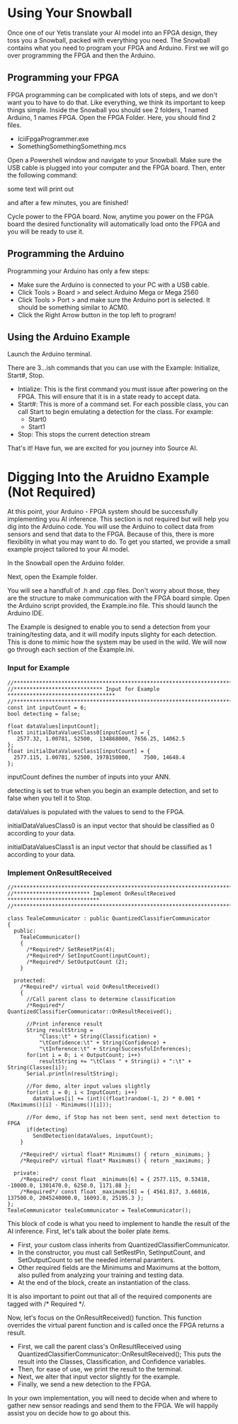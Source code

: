 # Using Your Snowball
Once one of our Yetis translate your AI model into an FPGA design, they toss you a Snowball, packed with everything you need. The Snowball contains what you need to program your FPGA and Arduino.  First we will go over programming the FPGA and then the Arduino. 


## Programming your FPGA
FPGA programming can be complicated with lots of steps, and we don't want you to have to do that. Like everything, we think its important to keep things simple. Inside the Snowball you should see 2 folders, 1 named Arduino, 1 names FPGA. Open the FPGA Folder. Here, you should find 2 files. 
- IciiFpgaProgrammer.exe
- SomethingSomethingSomething.mcs

Open a Powershell window and navigate to your Snowball. Make sure the USB cable is plugged into your computer and the FPGA board. Then, enter the following command:

some text will print out

and after a few minutes, you are finished!

Cycle power to the FPGA board. Now, anytime you power on the FPGA board the desired functionality will automatically load onto the FPGA and you will be ready to use it. 

## Programming the Arduino
Programming your Arduino has only a few steps:
- Make sure the Arduino is connected to your PC with a USB cable.
- Click Tools > Board > and select Arduino Mega or Mega 2560
- Click Tools > Port > and make sure the Arduino port is selected. It should be something similar to ACM0. 
- Click the Right Arrow button in the top left to program!

## Using the Arduino Example
Launch the Arduino terminal. 

There are 3...ish commands that you can use with the Example: Initialize, Start#, Stop. 
- Intialize: This is the first command you must issue after powering on the FPGA. This will ensure that it is in a state ready to accept data. 
- Start#: This is more of a command set. For each possible class, you can call Start to begin emulating a detection for the class. For example:
    - Start0
    - Start1
- Stop: This stops the current detection stream

That's it! Have fun, we are excited for you journey into Source AI. 


# Digging Into the Aruidno Example (Not Required)
At this point, your Arduino - FPGA system should be successfully implementing you AI inference. This section is not required but will help you dig into the Arduino code. You will use the Arduino to collect data from sensors and send that data to the FPGA. Because of this, there is more flexibility in what you may want to do. To get you started, we provide a small example project tailored to your AI model. 

In the Snowball open the Arduino folder.

Next, open the Example folder.


You will see a handfull of .h and .cpp files. Don't worry about those, they are the structure to make communication with the FPGA board simple. Open the Arduino script provided, the Example.ino file. This should launch the Arduino IDE. 

The Example is designed to enable you to send a detection from your training/testing data, and it will modify inputs slighty for each detection. This is done to mimic how the system may be used in the wild. We will now go through each section of the Example.ini.

### Input for Example

```
//*********************************************************************************
//**************************** Input for Example **********************************
//*********************************************************************************
const int inputCount = 6;
bool detecting = false;

float dataValues[inputCount];
float initialDataValuesClass0[inputCount] = {
   2577.32, 1.00781, 52500,  134868000, 7656.25, 14062.5
};
float initialDataValuesClass1[inputCount] = {
  2577.115, 1.00781, 52500, 1978150000,    7500, 14648.4
};
```

inputCount defines the number of inputs into your ANN. 

detecting is set to true when you begin an example detection, and set to false when you tell it to Stop.

dataValues is populated with the values to send to the FPGA. 

initialDataValuesClass0 is an input vector that should be classified as 0 according to your data.

initialDataValuesClass1 is an input vector that should be classified as 1 according to your data.



### Implement OnResultReceived
```
//*********************************************************************************
//************************ Implement OnResultReceived *****************************
//*********************************************************************************

class TealeCommunicator : public QuantizedClassifierCommunicator
{
  public:
    TealeCommunicator()
    {
      /*Required*/ SetResetPin(4);
      /*Required*/ SetInputCount(inputCount);
      /*Required*/ SetOutputCount (2);    
    }
  
  protected:  
    /*Required*/ virtual void OnResultReceived()
    {
      //Call parent class to determine classification
      /*Required*/ QuantizedClassifierCommunicator::OnResultReceived();

      //Print inference result
      String resultString = 
          "Class:\t" + String(Classification) + 
          "\tConfidence:\t" + String(Confidence) + 
          "\tInference:\t" + String(SuccessfulInferences);
      for(int i = 0; i < OutputCount; i++)
          resultString += "\tClass " + String(i) + ":\t" + String(Classes[i]);
      Serial.println(resultString);  
      
      //For demo, alter input values slightly
      for(int i = 0; i < InputCount; i++)
        dataValues[i] += (int)((float)random(-1, 2) * 0.001 * (Maximums()[i] - Minimums()[i]));

      //For demo, if Stop has not been sent, send next detection to FPGA
      if(detecting)
        SendDetection(dataValues, inputCount);
    }
    
    /*Required*/ virtual float* Minimums() { return _minimums; }
    /*Required*/ virtual float* Maximums() { return _maximums; }
  
  private:
    /*Required*/ const float _minimums[6] = { 2577.115, 0.53418, -10000.0, 1301470.0, 6250.0, 1171.88 };
    /*Required*/ const float _maximums[6] = { 4561.817, 3.66016, 137500.0, 2045240000.0, 16093.8, 25195.3 };
};
TealeCommunicator tealeCommunicator = TealeCommunicator();
```
This block of code is what you need to implement to handle the result of the AI inference. First, let's talk about the boiler plate items.
- First, your custom class inherits from QuantizedClassifierCommunicator. 
- In the constructor, you must call SetRestPin, SetInputCount, and SetOutputCount to set the needed internal paramters.  
- Other required fields are the Minimums and Maximums at the bottom, also pulled from analyzing your training and testing data. 
- At the end of the block, create an instantiation of the class. 

It is also important to point out that all of the required components are tagged with /* Required */.

Now, let's focus on the OnResultReceived() function. This function overrides the virtual parent function and is called once the FPGA returns a result.
- First, we call the parent class's OnResultReceived using QuantizedClassifierCommunicator::OnResultReceived(); This puts the result into the Classes, Classification, and Confidence variables. 
- Then, for ease of use, we print the result to the terminal. 
- Next, we alter that input vector slightly for the example. 
- Finally, we send a new detection to the FPGA. 

In your own implementation, you will need to decide when and where to gather new sensor readings and send them to the FPGA. We will happily assist you on decide how to go about this. 

